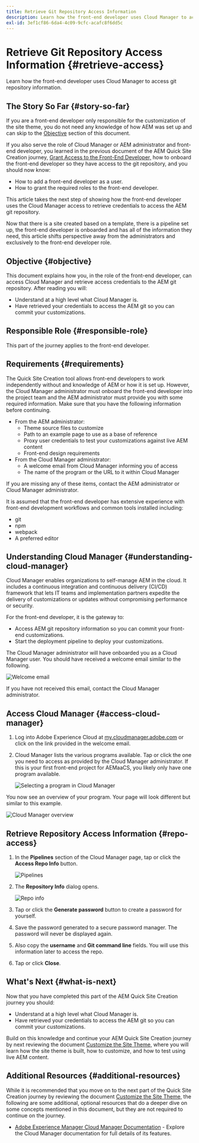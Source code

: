```yaml
---
title: Retrieve Git Repository Access Information
description: Learn how the front-end developer uses Cloud Manager to access git repository information.
exl-id: 3ef1cf86-6da4-4c09-9cfc-acafc8f6dd5c
---
```

# Retrieve Git Repository Access Information {#retrieve-access}

Learn how the front-end developer uses Cloud Manager to access git repository information.

## The Story So Far {#story-so-far}

If you are a front-end developer only responsible for the customization of the site theme, you do not need any knowledge of how AEM was set up and can skip to the [Objective](#objective) section of this document.

If you also serve the role of Cloud Manager or AEM administrator and front-end developer, you learned in the previous document of the AEM Quick Site Creation journey, [Grant Access to the Front-End Developer,](grant-access.md) how to onboard the front-end developer so they have access to the git repository, and you should now know:

* How to add a front-end developer as a user.
* How to grant the required roles to the front-end developer.

This article takes the next step of showing how the front-end developer uses the Cloud Manager access to retrieve credentials to access the AEM git repository.

Now that there is a site created based on a template, there is a pipeline set up, the front-end developer is onboarded and has all of the information they need, this article shifts perspective away from the administrators and exclusively to the front-end developer role.

## Objective {#objective}

This document explains how you, in the role of the front-end developer, can access Cloud Manager and retrieve access credentials to the AEM git repository. After reading you will:

* Understand at a high level what Cloud Manager is.
* Have retrieved your credentials to access the AEM git so you can commit your customizations.

## Responsible Role {#responsible-role}

This part of the journey applies to the front-end developer.

## Requirements {#requirements}

The Quick Site Creation tool allows front-end developers to work independently without and knowledge of AEM or how it is set up. However, the Cloud Manager administrator must onboard the front-end developer into the project team and the AEM administrator must provide you with some required information. Make sure that you have the following information before continuing.

* From the AEM administrator:
  * Theme source files to customize
  * Path to an example page to use as a base of reference
  * Proxy user credentials to test your customizations against live AEM content
  * Front-end design requirements
* From the Cloud Manager administrator:
  * A welcome email from Cloud Manager informing you of access
  * The name of the program or the URL to it within Cloud Manager

If you are missing any of these items, contact the AEM administrator or Cloud Manager administrator.

It is assumed that the front-end developer has extensive experience with front-end development workflows and common tools installed including:

* git
* npm
* webpack
* A preferred editor

## Understanding Cloud Manager {#understanding-cloud-manager}

Cloud Manager enables organizations to self-manage AEM in the cloud. It includes a continuous integration and continuous delivery (CI/CD) framework that lets IT teams and implementation partners expedite the delivery of customizations or updates without compromising performance or security.

For the front-end developer, it is the gateway to:

* Access AEM git repository information so you can commit your front-end customizations.
* Start the deployment pipeline to deploy your customizations.

The Cloud Manager administrator will have onboarded you as a Cloud Manager user. You should have received a welcome email similar to the following.

![Welcome email](assets/welcome-email.png)

If you have not received this email, contact the Cloud Manager administrator.

## Access Cloud Manager {#access-cloud-manager}

1. Log into Adobe Experience Cloud at [my.cloudmanager.adobe.com](https://my.cloudmanager.adobe.com/) or click on the link provided in the welcome email.

1. Cloud Manager lists the various programs available. Tap or click the one you need to access as provided by the Cloud Manager administrator. If this is your first front-end project for AEMaaCS, you likely only have one program available.

   ![Selecting a program in Cloud Manager](assets/cloud-manager-select-program.png)

You now see an overview of your program. Your page will look different but similar to this example.

![Cloud Manager overview](assets/cloud-manager-overview.png)

## Retrieve Repository Access Information {#repo-access}

1. In the **Pipelines** section of the Cloud Manager page, tap or click the **Access Repo Info** button.

   ![Pipelines](assets/pipelines-repo-info.png)

1. The **Repository Info** dialog opens.

   ![Repo info](assets/repo-info.png)

1. Tap or click the **Generate password** button to create a password for yourself.

1. Save the password generated to a secure password manager. The password will never be displayed again.

1. Also copy the **username** and **Git command line** fields. You will use this information later to access the repo.

1. Tap or click **Close**.

## What's Next {#what-is-next}

Now that you have completed this part of the AEM Quick Site Creation journey you should:

* Understand at a high level what Cloud Manager is.
* Have retrieved your credentials to access the AEM git so you can commit your customizations.

Build on this knowledge and continue your AEM Quick Site Creation journey by next reviewing the document [Customize the Site Theme,](customize-theme.md) where you will learn how the site theme is built, how to customize, and how to test using live AEM content.

## Additional Resources {#additional-resources}

While it is recommended that you move on to the next part of the Quick Site Creation journey by reviewing the document [Customize the Site Theme,](customize-theme.md) the following are some additional, optional resources that do a deeper dive on some concepts mentioned in this document, but they are not required to continue on the journey.

* [Adobe Experience Manager Cloud Manager Documentation](https://experienceleague.adobe.com/docs/experience-manager-cloud-manager/using/introduction-to-cloud-manager.html) - Explore the Cloud Manager documentation for full details of its features.
